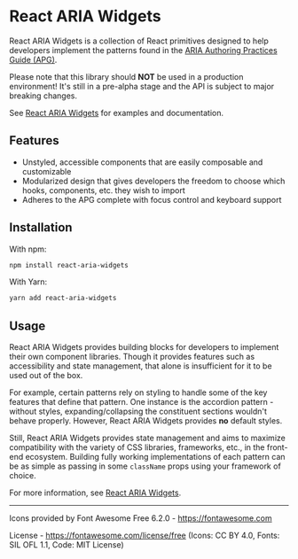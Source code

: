 # React ARIA Widgets

React ARIA Widgets is a collection of React primitives designed to help developers implement the patterns found in the [ARIA Authoring Practices Guide (APG)](https://www.w3.org/WAI/ARIA/apg/).

Please note that this library should **NOT** be used in a production environment! It's still in a pre-alpha stage and the API is subject to major breaking changes.

See [React ARIA Widgets](https://www.charlieyao.com/react-aria-widgets) for examples and documentation.

## Features

* Unstyled, accessible components that are easily composable and customizable
* Modularized design that gives developers the freedom to choose which hooks, components, etc. they wish to import
* Adheres to the APG complete with focus control and keyboard support

## Installation

With npm:

```bash
npm install react-aria-widgets
```

With Yarn:

```bash
yarn add react-aria-widgets
```

## Usage

React ARIA Widgets provides building blocks for developers to implement their own component libraries. Though it provides features such as accessibility and state management, that alone is insufficient for it to be used out of the box.

For example, certain patterns rely on styling to handle some of the key features that define that pattern. One instance is the accordion pattern - without styles, expanding/collapsing the constituent sections wouldn't behave properly. However, React ARIA Widgets provides **no** default styles.

Still, React ARIA Widgets provides state management and aims to maximize compatibility with the variety of CSS libraries, frameworks, etc., in the front-end ecosystem. Building fully working implementations of each pattern can be as simple as passing in some `className` props using your framework of choice.

For more information, see [React ARIA Widgets](https://www.charlieyao.com/react-aria-widgets).

---

Icons provided by Font Awesome Free 6.2.0 - https://fontawesome.com

License - https://fontawesome.com/license/free (Icons: CC BY 4.0, Fonts: SIL OFL 1.1, Code: MIT License)
